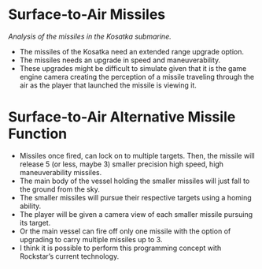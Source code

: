 # Surface-to-Air Missiles

*Analysis of the missiles in the Kosatka submarine.*

- The missiles of the Kosatka need an extended range upgrade option.
- The missiles needs an upgrade in speed and maneuverability. 
- These upgrades might be difficult to simulate given that it is the game engine camera creating the perception of a missile traveling through the air as the 
  player that launched the missile is viewing it.

# Surface-to-Air Alternative Missile Function
- Missiles once fired, can lock on to multiple targets. Then, the missile will release 5 (or less, maybe 3) smaller precision high speed, high maneuverability missiles.
- The main body of the vessel holding the smaller missiles will just fall to the ground from the sky. 
- The smaller missiles will pursue their respective targets using a homing ability.
- The player will be given a camera view of each smaller missile pursuing its target.
- Or the main vessel can fire off only one missile with the option of upgrading to carry multiple missiles up to 3.
- I think it is possible to perform this programming concept with Rockstar’s current technology.
